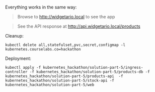 

Everything works in the same way:

> Browse to http://widgetario.local to see the app

> See the API response at http://api.widgetario.local/products

Cleanup:

```
kubectl delete all,statefulset,pvc,secret,configmap -l kubernetes.courselabs.co=hackathon
```

Deployment:

```
kubectl apply -f kubernetes_hackathon/solution-part-5/ingress-controller -f kubernetes_hackathon/solution-part-5/products-db -f kubernetes_hackathon/solution-part-5/products-api  -f kubernetes_hackathon/solution-part-5/stock-api -f kubernetes_hackathon/solution-part-5/web
```

